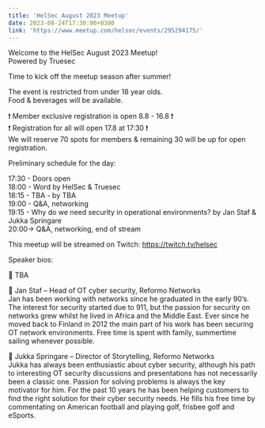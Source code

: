 ```yaml
---
title: 'HelSec August 2023 Meetup'
date: 2023-08-24T17:30:00+0300
link: 'https://www.meetup.com/helsec/events/295294175/'
---
```


Welcome to the HelSec August 2023 Meetup!  
Powered by Truesec

 Time to kick off the meetup season after summer!

 The event is restricted from under 18 year olds.  
Food & beverages will be available.

 ❗ Member exclusive registration is open 8.8 - 16.8 ❗  
❗ Registration for all will open 17.8 at 17:30 ❗  
We will reserve 70 spots for members & remaining 30 will be up for open registration.

 Preliminary schedule for the day:

 17:30 - Doors open  
18:00 - Word by HelSec & Truesec  
18:15 - TBA - by TBA  
19:00 - Q&A, networking  
19:15 - Why do we need security in operational environments? by Jan Staf & Jukka Springare  
20:00-> Q&A, networking, end of stream

 This meetup will be streamed on Twitch: <https://twitch.tv/helsec>

 Speaker bios:

 🔷 TBA

 🔷 Jan Staf – Head of OT cyber security, Reformo Networks  
Jan has been working with networks since he graduated in the early 90’s. The interest for security started due to 911, but the passion for security on networks grew whilst he lived in Africa and the Middle East. Ever since he moved back to Finland in 2012 the main part of his work has been securing OT network environments. Free time is spent with family, summertime sailing whenever possible.

 🔷 Jukka Springare – Director of Storytelling, Reformo Networks  
Jukka has always been enthusiastic about cyber security, although his path to interesting OT security discussions and presentations has not necessarily been a classic one. Passion for solving problems is always the key motivator for him. For the past 10 years he has been helping customers to find the right solution for their cyber security needs. He fills his free time by commentating on American football and playing golf, frisbee golf and eSports.

 